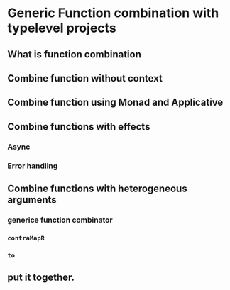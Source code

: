 # Generic Function combination with typelevel projects

## What is function combination


## Combine function without context

## Combine function using Monad and Applicative

## Combine functions with effects

### Async

### Error handling

## Combine functions with heterogeneous arguments

### generice function combinator 

### `contraMapR`

### `to` 

## put it together. 
